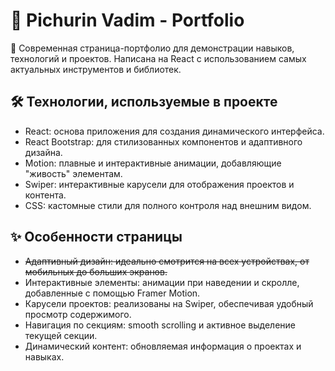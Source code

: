 # 🌟 Pichurin Vadim - Portfolio
🎨 Современная страница-портфолио для демонстрации навыков, технологий и проектов. Написана на React с использованием самых актуальных инструментов и библиотек.

## 🛠️ Технологии, используемые в проекте
- React: основа приложения для создания динамического интерфейса.
- React Bootstrap: для стилизованных компонентов и адаптивного дизайна.
- Motion: плавные и интерактивные анимации, добавляющие "живость" элементам.
- Swiper: интерактивные карусели для отображения проектов и контента.
- CSS: кастомные стили для полного контроля над внешним видом.

## ✨ Особенности страницы
- ~~Адаптивный дизайн: идеально смотрится на всех устройствах, от мобильных до больших экранов.~~
- Интерактивные элементы: анимации при наведении и скролле, добавленные с помощью Framer Motion.
- Карусели проектов: реализованы на Swiper, обеспечивая удобный просмотр содержимого.
- Навигация по секциям: smooth scrolling и активное выделение текущей секции.
- Динамический контент: обновляемая информация о проектах и навыках.
